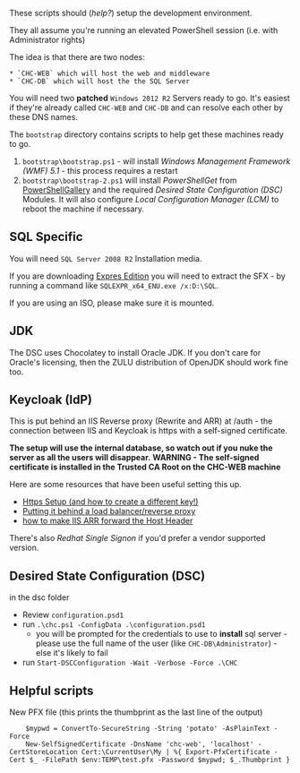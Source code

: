 These scripts should (*help?*) setup the development environment.

They all assume you're running an elevated  PowerShell session (i.e. with Administrator rights)

The idea is that there are two nodes:

	* `CHC-WEB` which will host the web and middleware
	* `CHC-DB` which will host the the SQL Server

You will need two **patched** `Windows 2012 R2` Servers ready to go. It's easiest if they're already called `CHC-WEB` and `CHC-DB` and can resolve each other by these DNS names.

The `bootstrap` directory contains scripts to help get these machines ready to go.

  1. `bootstrap\bootstrap.ps1` - will install _Windows Management Framework (WMF) 5.1_ - this process requires a restart
  2. `bootstrap\bootstrap-2.ps1` will install _PowerShellGet_ from [PowerShellGallery](https://www.powershellgallery.com/) and the required _Desired State Configuration (DSC)_ Modules. It will also configure _Local Configuration Manager (LCM)_ to reboot the machine if necessary.

SQL Specific
----

You will need `SQL Server 2008 R2` Installation media.

If you are downloading [Expres Edition](https://www.microsoft.com/en-us/download/details.aspx?id=30438) you will need to extract the SFX - by running a command like `SQLEXPR_x64_ENU.exe /x:D:\SQL`.

If you are using an ISO, please make sure it is mounted.

JDK
---

The DSC uses Chocolatey to install Oracle JDK. If you don't care for Oracle's licensing, then the ZULU distribution of OpenJDK should work fine too.


Keycloak (IdP)
---

This is put behind an IIS Reverse proxy (Rewrite and ARR) at /auth - the connection between IIS and Keycloak is https with a self-signed certificate.

**The setup will use the internal database, so watch out if you nuke the server as all the users will disappear.**
**WARNING - The self-signed certificate is installed in the Trusted CA Root on the CHC-WEB machine**

Here are some resources that have been useful setting this up.

  * [Https Setup (and how to create a different key!)](http://www.keycloak.org/docs/3.2/server_installation/topics/network/https.html)
  * [Putting it behind a load balancer/reverse proxy](https://www.keycloak.org/docs/3.2/server_installation/topics/clustering/load-balancer.html)
  * [how to make IIS ARR forward the Host Header](https://stackoverflow.com/a/7180527/26479) 

There's also _Redhat Single Signon_ if you'd prefer a vendor supported version.

Desired State Configuration (DSC)
---

in the dsc folder

  * Review `configuration.psd1`
  * run `.\chc.ps1 -ConfigData .\configuration.psd1` 
    * you will be prompted for the credentials to use to **install** sql server - please use the full name of the user (like `CHC-DB\Administrator`) - else it's likely to fail
  * run `Start-DSCConfiguration -Wait -Verbose -Force .\CHC`

 
Helpful scripts
---

New PFX file (this prints the thumbprint as the last line of the output)

        $mypwd = ConvertTo-SecureString -String 'potato' -AsPlainText -Force
        New-SelfSignedCertificate -DnsName 'chc-web', 'localhost' -CertStoreLocation Cert:\CurrentUser\My | %{ Export-PfxCertificate -Cert $_ -FilePath $env:TEMP\test.pfx -Password $mypwd; $_.Thumbprint }


